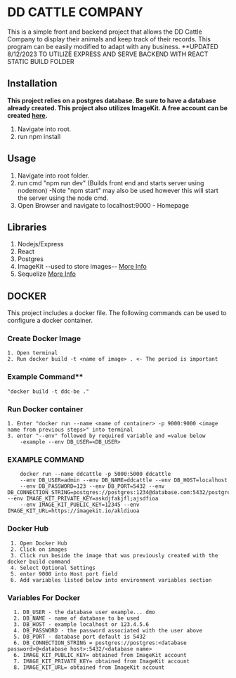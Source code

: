 
# DD CATTLE COMPANY
  This is a simple front and backend project that allows the DD Cattle Company to display their animals and keep track of their records. This program can be easily modified to adapt with any business.
  **UPDATED 8/12/2023 TO UTILIZE EXPRESS AND SERVE BACKEND WITH REACT STATIC BUILD FOLDER

## Installation
  **This project relies on a postgres database. Be sure to have a database already created. This project also utilizes ImageKit. A free account can be created [here](https://imagekit.io/).**
  1. Navigate into root.
  2. run npm install

## Usage
  1. Navigate into root folder.
 2. run cmd "npm run dev" (Builds front end and starts server using nodemon)
    -Note "npm start" may also be used however this will start the server using the node cmd.
  6. Open Browser and navigate to localhost:9000 - Homepage
## Libraries
  1. Nodejs/Express
  2. React
  3. Postgres
  4. ImageKit --used to store images-- [More Info](https://imagekit.io/)
  5. Sequelize [More Info ](https://sequelize.org/) 
    

  ## DOCKER
  This project includes a docker file. The following commands can be used to configure a docker container.
  ### Create Docker Image
    1. Open terminal
    2. Run docker build -t <name of image> . <- The period is important   
   ### Example Command**
    "docker build -t ddc-be ."
  ### Run Docker container
    1. Enter "docker run --name <name of container> -p 9000:9000 <image name from previous steps>" into terminal   
    3. enter "--env" followed by required variable and =value below
        -example --env DB_USER=<DB_USER>
        
   ### EXAMPLE COMMAND
        docker run --name ddcattle -p 5000:5000 ddcattle 
        --env DB_USER=admin --env DB_NAME=ddcattle --env DB_HOST=localhost 
        --env DB_PASSWORD=123 --env DB_PORT=5432 --env DB_CONNECTION_STRING=postgres://postgres:1234@database.com:5432/postgres --env IMAGE_KIT_PRIVATE_KEY=askdjfakjfl;ajsdfioa 
        --env IMAGE_KIT_PUBLIC_KEY=12345 --env IMAGE_KIT_URL=https://imagekit.io/akldiuoa
   ### Docker Hub
     1. Open Docker Hub
     2. Click on images
     3. Click run beside the image that was previously created with the docker build command
     4. Select Optional Settings
     5. enter 9000 into Host port field
     6. Add variables listed below into environment variables section

   ### Variables For Docker
      1. DB_USER - the database user example... dmo      
      2. DB_NAME - name of database to be used
      3. DB_HOST - example localhost or 123.4.5.6
      4. DB_PASSWORD - the password associated with the user above
      5. DB_PORT - database port default is 5432
      6. DB_CONNECTION_STRING = postgres://postgres:<database password>@<database host>:5432/<database name>
      6. IMAGE_KIT_PUBLIC_KEY= obtained from ImageKit account
      7. IMAGE_KIT_PRIVATE_KEY= obtained from ImageKit account
      8. IMAGE_KIT_URL= obtained from ImageKit account


